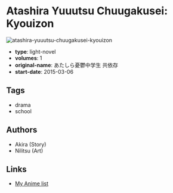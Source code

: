 # Atashira Yuuutsu Chuugakusei: Kyouizon

![atashira-yuuutsu-chuugakusei-kyouizon](https://cdn.myanimelist.net/images/manga/3/159869.jpg)

-   **type**: light-novel
-   **volumes**: 1
-   **original-name**: あたしら憂鬱中学生 共依存
-   **start-date**: 2015-03-06

## Tags

-   drama
-   school

## Authors

-   Akira (Story)
-   Nilitsu (Art)

## Links

-   [My Anime list](https://myanimelist.net/manga/85810/Atashira_Yuuutsu_Chuugakusei__Kyouizon)
